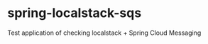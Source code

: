 spring-localstack-sqs
=====================

Test application of checking localstack + Spring Cloud Messaging

